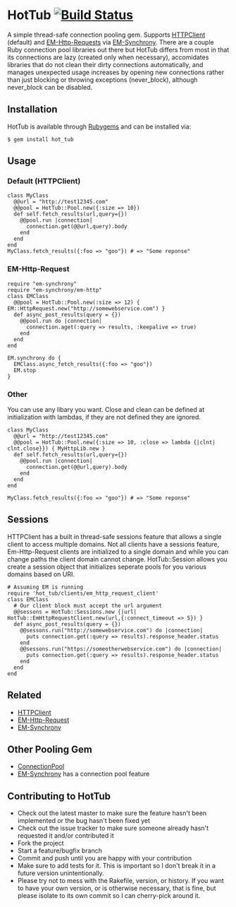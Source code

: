 # HotTub [![Build Status](https://travis-ci.org/JoshMcKin/hot_tub.png?branch=master)](https://travis-ci.org/JoshMcKin/hot_tub)
A simple thread-safe connection pooling gem. Supports [HTTPClient](https://github.com/nahi/httpclient) (default) and
[EM-Http-Requests](https://github.com/igrigorik/em-http-request) via [EM-Synchrony](https://github.com/igrigorik/em-synchrony). 
There are a couple Ruby connection pool libraries out there but HotTub differs from most in that its connections are lazy 
(created only when necessary), accomidates libraries that do not clean their dirty connections automatically, and manages unexpected usage increases by opening new connections rather than just blocking or throwing exceptions (never_block), although never_block can be disabled. 

## Installation

HotTub is available through [Rubygems](https://rubygems.org/gems/hot_tub) and can be installed via:

    $ gem install hot_tub

## Usage 

### Default (HTTPClient)

    class MyClass
      @@url = "http://test12345.com"
      @@pool = HotTub::Pool.new({:size => 10})
      def self.fetch_results(url,query={})
        @@pool.run |connection|
          connection.get(@@url,query).body
        end
      end
    end
    MyClass.fetch_results({:foo => "goo"}) # => "Some reponse"

### EM-Http-Request

    require "em-synchrony"
    require "em-synchrony/em-http"
    class EMClass
      @@pool = HotTub::Pool.new(:size => 12) { EM::HttpRequest.new("http://somewebservice.com") }
      def async_post_results(query = {})
        @@pool.run do |connection|    
          connection.aget(:query => results, :keepalive => true)
        end
      end
    end

    EM.synchrony do {
      EMClass.async_fetch_results({:foo => "goo"})
      EM.stop
    }

### Other
 You can use any libary you want. Close and clean can be defined at initialization with
 lambdas, if they are not defined they are ignored.

    class MyClass
      @@url = "http://test12345.com"
      @@pool = HotTub::Pool.new({:size => 10, :close => lambda {|clnt| clnt.close}}) { MyHttpLib.new }
      def self.fetch_results(url,query={})
        @@pool.run |connection|
          connection.get(@@url,query).body
        end
      end
    end

    MyClass.fetch_results({:foo => "goo"}) # => "Some reponse"

## Sessions

HTTPClient has a built in thread-safe sessions feature that allows a single client to access multiple domains. 
Not all clients have a sessions feature, Em-Http-Request clients are initialized to a single domain and while you
can change paths the client domain cannot change. HotTub::Session allows you create a session object that initializes
seperate pools for you various domains based on URI.

    # Assuming EM is running
    require 'hot_tub/clients/em_http_request_client'
    class EMClass
      # Our client block must accept the url argument
      @@sessons = HotTub::Sessions.new {|url| HotTub::EmHttpRequestClient.new(url,{:connect_timeout => 5}) }
      def async_post_results(query = {})
        @@sessons.run("http://somewebservice.com") do |connection|    
          puts connection.get(:query => results).response_header.status
        end
        @@sessons.run("https://someotherwebservice.com") do |connection|    
          puts connection.get(:query => results).response_header.status
        end
      end
    end

## Related

* [HTTPClient](https://github.com/nahi/httpclient)
* [EM-Http-Request](https://github.com/igrigorik/em-http-request)
* [EM-Synchrony](https://github.com/igrigorik/em-synchrony)

## Other Pooling Gem

* [ConnectionPool](https://github.com/mperham/connection_pool)
* [EM-Synchrony](https://github.com/igrigorik/em-synchrony) has a connection pool feature

## Contributing to HotTub
 
* Check out the latest master to make sure the feature hasn't been implemented or the bug hasn't been fixed yet
* Check out the issue tracker to make sure someone already hasn't requested it and/or contributed it
* Fork the project
* Start a feature/bugfix branch
* Commit and push until you are happy with your contribution
* Make sure to add tests for it. This is important so I don't break it in a future version unintentionally.
* Please try not to mess with the Rakefile, version, or history. If you want to have your own version, or is otherwise necessary, that is fine, but please isolate to its own commit so I can cherry-pick around it.